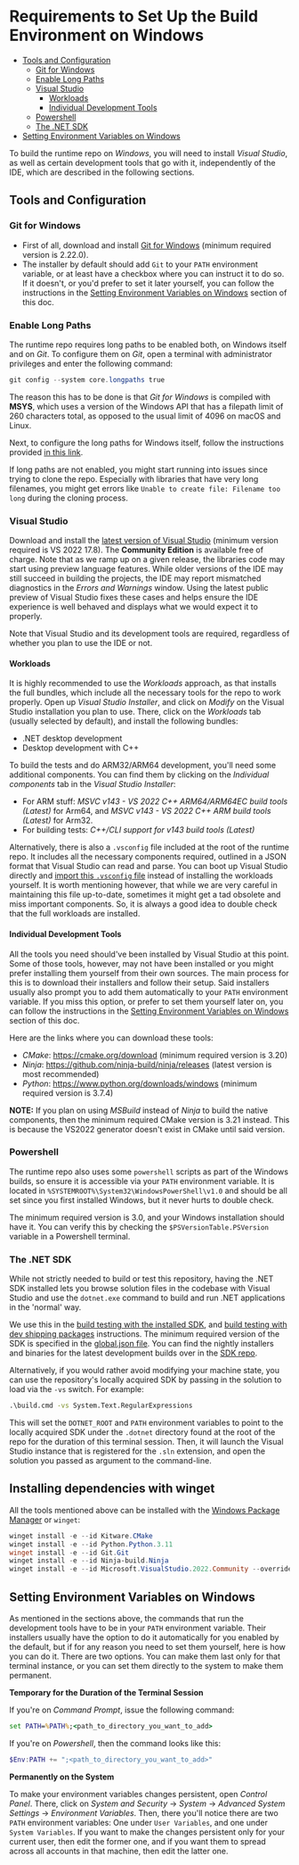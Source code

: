 # Requirements to Set Up the Build Environment on Windows

- [Tools and Configuration](#tools-and-configuration)
  - [Git for Windows](#git-for-windows)
  - [Enable Long Paths](#enable-long-paths)
  - [Visual Studio](#visual-studio)
    - [Workloads](#workloads)
    - [Individual Development Tools](#individual-development-tools)
  - [Powershell](#powershell)
  - [The .NET SDK](#the-net-sdk)
- [Setting Environment Variables on Windows](#setting-environment-variables-on-windows)

To build the runtime repo on *Windows*, you will need to install *Visual Studio*, as well as certain development tools that go with it, independently of the IDE, which are described in the following sections.

## Tools and Configuration

### Git for Windows

- First of all, download and install [Git for Windows](https://git-scm.com/download/win) (minimum required version is 2.22.0).
- The installer by default should add `Git` to your `PATH` environment variable, or at least have a checkbox where you can instruct it to do so. If it doesn't, or you'd prefer to set it later yourself, you can follow the instructions in the [Setting Environment Variables on Windows](#setting-environment-variables-on-windows) section of this doc.

### Enable Long Paths

The runtime repo requires long paths to be enabled both, on Windows itself and on *Git*. To configure them on *Git*, open a terminal with administrator privileges and enter the following command:

```powershell
git config --system core.longpaths true
```

The reason this has to be done is that *Git for Windows* is compiled with **MSYS**, which uses a version of the Windows API that has a filepath limit of 260 characters total, as opposed to the usual limit of 4096 on macOS and Linux.

Next, to configure the long paths for Windows itself, follow the instructions provided [in this link](https://learn.microsoft.com/windows/win32/fileio/maximum-file-path-limitation?tabs=registry#enable-long-paths-in-windows-10-version-1607-and-later).

If long paths are not enabled, you might start running into issues since trying to clone the repo. Especially with libraries that have very long filenames, you might get errors like `Unable to create file: Filename too long` during the cloning process.

### Visual Studio

Download and install the [latest version of Visual Studio](https://visualstudio.microsoft.com/downloads/) (minimum version required is VS 2022 17.8). The **Community Edition** is available free of charge. Note that as we ramp up on a given release, the libraries code may start using preview language features. While older versions of the IDE may still succeed in building the projects, the IDE may report mismatched diagnostics in the *Errors and Warnings* window. Using the latest public preview of Visual Studio fixes these cases and helps ensure the IDE experience is well behaved and displays what we would expect it to properly.

Note that Visual Studio and its development tools are required, regardless of whether you plan to use the IDE or not.

#### Workloads

It is highly recommended to use the *Workloads* approach, as that installs the full bundles, which include all the necessary tools for the repo to work properly. Open up *Visual Studio Installer*, and click on *Modify* on the Visual Studio installation you plan to use. There, click on the *Workloads* tab (usually selected by default), and install the following bundles:

- .NET desktop development
- Desktop development with C++

To build the tests and do ARM32/ARM64 development, you'll need some additional components. You can find them by clicking on the *Individual components* tab in the *Visual Studio Installer*:

- For ARM stuff: *MSVC v143 - VS 2022 C++ ARM64/ARM64EC build tools (Latest)* for Arm64, and *MSVC v143 - VS 2022 C++ ARM build tools (Latest)* for Arm32.
- For building tests: *C++/CLI support for v143 build tools (Latest)*

Alternatively, there is also a `.vsconfig` file included at the root of the runtime repo. It includes all the necessary components required, outlined in a JSON format that Visual Studio can read and parse. You can boot up Visual Studio directly and [import this `.vsconfig` file](https://learn.microsoft.com/visualstudio/install/import-export-installation-configurations?view=vs-2022#import-a-configuration) instead of installing the workloads yourself. It is worth mentioning however, that while we are very careful in maintaining this file up-to-date, sometimes it might get a tad obsolete and miss important components. So, it is always a good idea to double check that the full workloads are installed.

#### Individual Development Tools

All the tools you need should've been installed by Visual Studio at this point. Some of those tools, however, may not have been installed or you might prefer installing them yourself from their own sources. The main process for this is to download their installers and follow their setup. Said installers usually also prompt you to add them automatically to your `PATH` environment variable. If you miss this option, or prefer to set them yourself later on, you can follow the instructions in the [Setting Environment Variables on Windows](#setting-environment-variables-on-windows) section of this doc.

Here are the links where you can download these tools:

- *CMake*: https://cmake.org/download (minimum required version is 3.20)
- *Ninja*: https://github.com/ninja-build/ninja/releases (latest version is most recommended)
- *Python*: https://www.python.org/downloads/windows (minimum required version is 3.7.4)

**NOTE:** If you plan on using *MSBuild* instead of *Ninja* to build the native components, then the minimum required CMake version is 3.21 instead. This is because the VS2022 generator doesn't exist in CMake until said version.

### Powershell

The runtime repo also uses some `powershell` scripts as part of the Windows builds, so ensure it is accessible via your `PATH` environment variable. It is located in `%SYSTEMROOT%\System32\WindowsPowerShell\v1.0` and should be all set since you first installed Windows, but it never hurts to double check.

<!-- TODO: Talk about the new Powershell, which is multi-platform and is in active development, as opposed to Windows Powershell that is in just maintenance mode now. -->
The minimum required version is 3.0, and your Windows installation should have it. You can verify this by checking the `$PSVersionTable.PSVersion` variable in a Powershell terminal.

### The .NET SDK

While not strictly needed to build or test this repository, having the .NET SDK installed lets you browse solution files in the codebase with Visual Studio and use the `dotnet.exe` command to build and run .NET applications in the 'normal' way.

We use this in the [build testing with the installed SDK](/docs/workflow/testing/using-your-build-with-installed-sdk.md), and [build testing with dev shipping packages](/docs/workflow/testing/using-dev-shipping-packages.md) instructions. The minimum required version of the SDK is specified in the [global.json file](https://github.com/dotnet/runtime/blob/main/global.json#L3). You can find the nightly installers and binaries for the latest development builds over in the [SDK repo](https://github.com/dotnet/sdk#installing-the-sdk).

Alternatively, if you would rather avoid modifying your machine state, you can use the repository's locally acquired SDK by passing in the solution to load via the `-vs` switch. For example:

```cmd
.\build.cmd -vs System.Text.RegularExpressions
```

This will set the `DOTNET_ROOT` and `PATH` environment variables to point to the locally acquired SDK under the `.dotnet` directory found at the root of the repo for the duration of this terminal session. Then, it will launch the Visual Studio instance that is registered for the `.sln` extension, and open the solution you passed as argument to the command-line.

## Installing dependencies with winget

All the tools mentioned above can be installed with the [Windows Package Manager](https://learn.microsoft.com/windows/package-manager/winget/) or `winget`:
```ps1
winget install -e --id Kitware.CMake
winget install -e --id Python.Python.3.11
winget install -e --id Git.Git
winget install -e --id Ninja-build.Ninja
winget install -e --id Microsoft.VisualStudio.2022.Community --override "--add Microsoft.VisualStudio.Workload.NativeDesktop --add Microsoft.VisualStudio.Workload.ManagedDesktop --includeRecommended"
```

## Setting Environment Variables on Windows

As mentioned in the sections above, the commands that run the development tools have to be in your `PATH` environment variable. Their installers usually have the option to do it automatically for you enabled by the default, but if for any reason you need to set them yourself, here is how you can do it. There are two options. You can make them last only for that terminal instance, or you can set them directly to the system to make them permanent.

**Temporary for the Duration of the Terminal Session**

If you're on *Command Prompt*, issue the following command:

```cmd
set PATH=%PATH%;<path_to_directory_you_want_to_add>
```

If you're on *Powershell*, then the command looks like this:

```powershell
$Env:PATH += ";<path_to_directory_you_want_to_add>"
```

**Permanently on the System**

To make your environment variables changes persistent, open *Control Panel*. There, click on *System and Security* -> *System* -> *Advanced System Settings* -> *Environment Variables*. Then, there you'll notice there are two `PATH` environment variables: One under `User Variables`, and one under `System Variables`. If you want to make the changes persistent only for your current user, then edit the former one, and if you want them to spread across all accounts in that machine, then edit the latter one.
